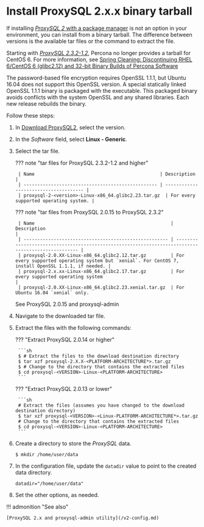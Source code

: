 # Install ProxySQL 2.x.x binary tarball

If installing [*ProxySQL 2* with a package manager](install-v2.md) is not an option in your environment, you can install from a binary tarball. The difference between versions is the available tar files or the command to extract the file.

Starting with [*ProxySQL 2.3.2-1.2*](/release-notes-2.3.2-1.md), Percona no longer provides a tarball for CentOS 6. For more information, see [Spring Cleaning: Discontinuing RHEL 6/CentOS 6 (glibc2.12) and 32-bit Binary Builds of Percona Software](https://www.percona.com/blog/spring-cleaning-discontinuing-rhel-6-centos-6-glibc-2-12-and-32-bit-binary-builds-of-percona-software/)

The password-based file encryption requires OpenSSL 1.1.1, but Ubuntu 16.04 does not support this OpenSSL version. A special statically linked OpenSSL 1.1.1 binary is packaged with the executable. This packaged binary avoids conflicts with the system OpenSSL and any shared libraries. Each new release rebuilds the binary.

Follow these steps:

1. In [Download ProxySQL2](https://www.percona.com/downloads/proxysql2/), select the version.

2. In the *Software* field, select **Linux - Generic**.

3. Select the tar file.

    ??? note "tar files for ProxySQL 2.3.2-1.2 and higher"


        | Name                                              | Description                           |
        | ------------------------------------------------- | ------------------------------------- |
        | proxysql-2-<version>-Linux-x86_64.glibc2.23.tar.gz  | For every supported operating system. |

    ??? note "tar files from ProxySQL 2.0.15 to ProxySQL 2.3.2"

        | Name                                                  | Description                                                                                        |
        | ----------------------------------------------------- | -------------------------------------------------------------------------------------------------- |
        | proxysql-2.0.XX-Linux-x86_64.glibc2.12.tar.gz         | For every supported operating system but `xenial`. For CentOS 7, install OpenSSL 1.1.1, if needed. |
        | proxysql-2.x.xx-Linux-x86_64.glibc2.17.tar.gz         | For every supported operating system                                                               |
        | proxysql-2.0.XX-Linux-x86_64.glibc2.23.xenial.tar.gz  | For Ubuntu 16.04 `xenial` only.     

    See ProxySQL 2.0.15 and proxysql-admin

4. Navigate to the downloaded tar file.

5. Extract the files with the following commands:

    ??? "Extract ProxySQL 2.0.14 or higher"

        ```sh
        $ # Extract the files to the download destination directory
        $ tar xzf proxysql-2.X.X-<PLATFORM-ARCHITECTURE*>.tar.gz
        $ # Change to the directory that contains the extracted files
        $ cd proxysql-<VERSION>-Linux-<PLATFORM-ARCHITECTURE>
        ```

    ??? "Extract ProxySQL 2.0.13 or lower"


        ```sh
        # Extract the files (assumes you have changed to the download destination directory)
        $ tar xzf proxysql-<VERSION>-<Linux-PLATFORM-ARCHITECTURE*>.tar.gz
        # Change to the directory that contains the extracted files
        $ cd proxysql-<VERSION>-Linux-<PLATFORM-ARCHITECTURE>
        ```

6. Create a directory to store the *ProxySQL* data.

    ```shell
    $ mkdir /home/user/data
    ```

7. In the configuration file, update the `datadir` value to point
to the created data directory.

    ```text
    datadir="/home/user/data"
    ```

8. Set the other options, as needed.


!!! admonition "See also"

    [ProxySQL 2.x and proxysql-admin utility](/v2-config.md)
